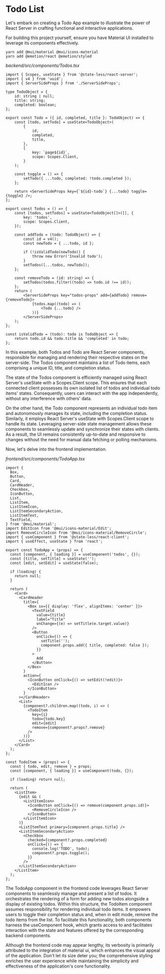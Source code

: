 # Todo List

Let's embark on creating a Todo App example to illustrate the power of React Server in crafting functional and interactive applications.

For building this project yourself, ensure you have Material UI installed to leverage its components effectively.

```
yarn add @mui/material @mui/icons-material
yarn add @emotion/react @emotion/styled
```

*backend/src/components/Todos.tsx*
```tsx
import { Scopes, useState } from '@state-less/react-server';
import { v4 } from 'uuid';
import { ServerSideProps } from './ServerSideProps';

type TodoObject = {
    id: string | null;
    title: string;
    completed: boolean;
};

export const Todo = ({ id, completed, title }: TodoObject) => {
    const [todo, setTodo] = useState<TodoObject>(
        {
            id,
            completed,
            title,
        },
        {
            key: `page${id}`,
            scope: Scopes.Client,
        }
    );

    const toggle = () => {
        setTodo({ ...todo, completed: !todo.completed });
    };

    return <ServerSideProps key={`${id}-todo`} {...todo} toggle={toggle} />;
};

export const Todos = () => {
    const [todos, setTodos] = useState<TodoObject[]>([], {
        key: 'todos',
        scope: Scopes.Client,
    });

    const addTodo = (todo: TodoObject) => {
        const id = v4();
        const newTodo = { ...todo, id };

        if (!isValidTodo(newTodo)) {
            throw new Error('Invalid todo');
        }
        setTodos([...todos, newTodo]);
    };

    const removeTodo = (id: string) => {
        setTodos(todos.filter((todo) => todo.id !== id));
    };
    return (
        <ServerSideProps key="todos-props" add={addTodo} remove={removeTodo}>
            {todos.map((todo) => (
                <Todo {...todo} />
            ))}
        </ServerSideProps>
    );
};

const isValidTodo = (todo): todo is TodoObject => {
    return todo.id && todo.title && 'completed' in todo;
};
```

In this example, both Todos and Todo are React Server components, responsible for managing and rendering their respective states on the server-side. The Todos component maintains a list of Todo items, each comprising a unique ID, title, and completion status.

The state of the Todos component is efficiently managed using React Server's useState with a Scopes.Client scope. This ensures that each connected client possesses its own isolated list of todos and individual todo items' states. Consequently, users can interact with the app independently, without any interference with others' data.

On the other hand, the Todo component represents an individual todo item and autonomously manages its state, including the completion status. Similarly, it employs React Server's useState with Scopes.Client scope to handle its state. Leveraging server-side state management allows these components to seamlessly update and synchronize their states with clients. As a result, the UI remains consistently up-to-date and responsive to changes without the need for manual data fetching or polling mechanisms.

Now, let's delve into the frontend implementation.

*frontend/src/components/TodoApp.tsx*
```tsx
import {
  Box,
  Button,
  Card,
  CardHeader,
  Checkbox,
  IconButton,
  List,
  ListItem,
  ListItemIcon,
  ListItemSecondaryAction,
  ListItemText,
  TextField,
} from '@mui/material';
import EditIcon from '@mui/icons-material/Edit';
import RemoveCircleIcon from '@mui/icons-material/RemoveCircle';
import { useComponent } from '@state-less/react-client';
import { useEffect, useState } from 'react';

export const TodoApp = (props) => {
  const [component, { loading }] = useComponent('todos', {});
  const [title, setTitle] = useState('');
  const [edit, setEdit] = useState(false);

  if (loading) {
    return null;
  }
  
  return (
    <Card>
      <CardHeader
        title={
          <Box sx={{ display: 'flex', alignItems: 'center' }}>
            <TextField
              value={title}
              label="Title"
              onChange={(e) => setTitle(e.target.value)}
            />
            <Button
              onClick={() => {
                setTitle('');
                component.props.add({ title, completed: false });
              }}
            >
              Add
            </Button>
          </Box>
        }
        action={
          <IconButton onClick={() => setEdit(!edit)}>
            <EditIcon />
          </IconButton>
        }
      ></CardHeader>
      <List>
        {component?.children.map((todo, i) => (
          <TodoItem
            key={i}
            todo={todo.key}
            edit={edit}
            remove={component?.props?.remove}
          />
        ))}
      </List>
    </Card>
  );
};

const TodoItem = (props) => {
  const { todo, edit, remove } = props;
  const [component, { loading }] = useComponent(todo, {});

  if (loading) return null;

  return (
    <ListItem>
      {edit && (
        <ListItemIcon>
          <IconButton onClick={() => remove(component.props.id)}>
            <RemoveCircleIcon />
          </IconButton>
        </ListItemIcon>
      )}
      <ListItemText primary={component.props.title} />
      <ListItemSecondaryAction>
        <Checkbox
          checked={component?.props.completed}
          onClick={() => {
            console.log('TODO', todo);
            component?.props.toggle();
          }}
        />
      </ListItemSecondaryAction>
    </ListItem>
  );
};
```
The TodoApp component in the frontend code leverages React Server components to seamlessly manage and present a list of todos. It orchestrates the rendering of a form for adding new todos alongside a display of existing todos. Within this structure, the TodoItem component assumes responsibility for rendering individual todo items. It empowers users to toggle their completion status and, when in edit mode, remove the todo items from the list. To facilitate this functionality, both components harness the useComponent hook, which grants access to and facilitates interaction with the state and features offered by the corresponding backend components.

Although the frontend code may appear lengthy, its verbosity is primarily attributed to the integration of material ui, which enhances the visual appeal of the application. Don't let its size deter you; the comprehensive styling enriches the user experience while maintaining the simplicity and effectiveness of the application's core functionality.

